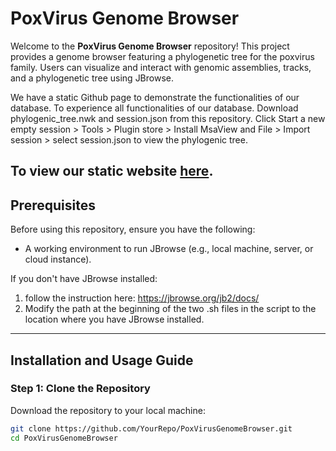 # PoxVirus Genome Browser

Welcome to the **PoxVirus Genome Browser** repository! This project provides a genome browser featuring a phylogenetic tree for the poxvirus family. Users can visualize and interact with genomic assemblies, tracks, and a phylogenetic tree using JBrowse.

We have a static Github page to demonstrate the functionalities of our database. To experience all functionalities of our database. Download phylogenic_tree.nwk and session.json from this repository. Click Start a new empty session > Tools > Plugin store > Install MsaView and File > Import session > select session.json to view the phylogenic tree.

To view our static website [here](https://steve10166.github.io/jbrowse2).
---

## Prerequisites
Before using this repository, ensure you have the following:
- A working environment to run JBrowse (e.g., local machine, server, or cloud instance).

If you don't have JBrowse installed:
1. follow the instruction here: https://jbrowse.org/jb2/docs/
2. Modify the path at the beginning of the two .sh files in the script to the location where you have JBrowse installed.
---

## Installation and Usage Guide

### Step 1: Clone the Repository
Download the repository to your local machine:

```bash
git clone https://github.com/YourRepo/PoxVirusGenomeBrowser.git
cd PoxVirusGenomeBrowser
